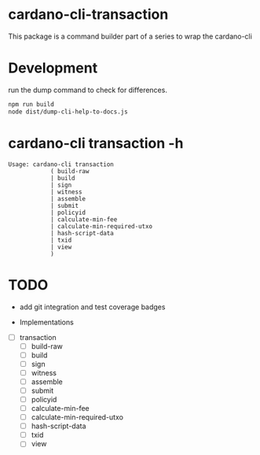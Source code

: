 # cardano-cli-transaction

This package is a command builder part of a series to wrap the cardano-cli

# Development

run the dump command to check for differences.

```bash
npm run build
node dist/dump-cli-help-to-docs.js
```

# cardano-cli transaction -h

```text
Usage: cardano-cli transaction
            ( build-raw
            | build
            | sign
            | witness
            | assemble
            | submit
            | policyid
            | calculate-min-fee
            | calculate-min-required-utxo
            | hash-script-data
            | txid
            | view
            )
```

# TODO

- add git integration and test coverage badges

- Implementations

- [ ] transaction
  - [ ] build-raw
  - [ ] build
  - [ ] sign
  - [ ] witness
  - [ ] assemble
  - [ ] submit
  - [ ] policyid
  - [ ] calculate-min-fee
  - [ ] calculate-min-required-utxo
  - [ ] hash-script-data
  - [ ] txid
  - [ ] view

